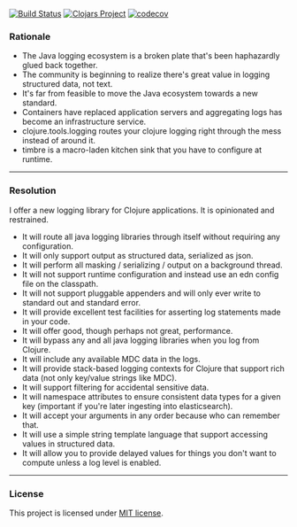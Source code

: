 [![Build Status](https://travis-ci.com/rutledgepaulv/datalogger.svg?branch=develop)](https://travis-ci.com/rutledgepaulv/datalogger)
[![Clojars Project](https://img.shields.io/clojars/v/org.clojars.rutledgepaulv/datalogger.svg)](https://clojars.org/org.clojars.rutledgepaulv/datalogger)
[![codecov](https://codecov.io/gh/rutledgepaulv/datalogger/branch/develop/graph/badge.svg)](https://codecov.io/gh/rutledgepaulv/datalogger)


### Rationale


- The Java logging ecosystem is a broken plate that's been haphazardly glued back together.
- The community is beginning to realize there's great value in logging structured data, not text.
- It's far from feasible to move the Java ecosystem towards a new standard. 
- Containers have replaced application servers and aggregating logs has become an infrastructure service.
- clojure.tools.logging routes your clojure logging right through the mess instead of around it.
- timbre is a macro-laden kitchen sink that you have to configure at runtime.

---

### Resolution

I offer a new logging library for Clojure applications. It is opinionated and restrained.

- It will route all java logging libraries through itself without requiring any configuration.
- It will only support output as structured data, serialized as json.
- It will perform all masking / serializing / output on a background thread.
- It will not support runtime configuration and instead use an edn config file on the classpath. 
- It will not support pluggable appenders and will only ever write to standard out and standard error.
- It will provide excellent test facilities for asserting log statements made in your code.
- It will offer good, though perhaps not great, performance. 
- It will bypass any and all java logging libraries when you log from Clojure. 
- It will include any available MDC data in the logs. 
- It will provide stack-based logging contexts for Clojure that support rich data (not only key/value strings like MDC).
- It will support filtering for accidental sensitive data.
- It will namespace attributes to ensure consistent data types for a given key (important if you're later ingesting into elasticsearch).
- It will accept your arguments in any order because who can remember that.
- It will use a simple string template language that support accessing values in structured data.
- It will allow you to provide delayed values for things you don't want to compute unless a log level is enabled.

---

### License

This project is licensed under [MIT license](http://opensource.org/licenses/MIT).